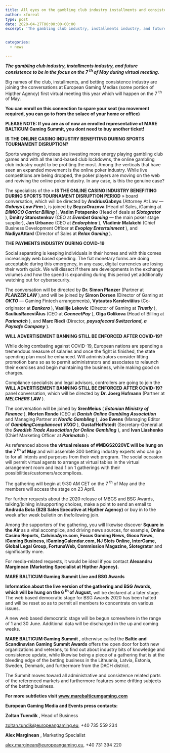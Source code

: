 ```yaml
---
title: All eyes on the gambling club industry installments and consistence among the points at MBGSVE2020 Virtual Conference
author: xforeal 
type: post
date: 2020-04-27T00:00:00+00:00
excerpt: 'The gambling club industry, installments industry, and future consistence to be in the focus on the seventh of May during virtual conference '


categories:
  - news

---
```

**_The gambling club industry, installments industry, and future consistence to be in the focus on the 7 <sup>th </sup> of May during virtual meeting._** 

Big names of the club, installments, and betting consistence industry are joining the conversations at European Gaming Medias (some portion of Hipther Agency) first virtual meeting this year which will happen on the 7 <sup>th </sup> of May. 

**You can enroll on this connection**  **to spare your seat (no movement required, you can go to from the solace of your home or office)** 

**PLEASE NOTE: If you are as of now an enrolled representative of MARE BALTICUM Gaming Summit, you dont need to buy another ticket!** 

**IS THE ONLINE CASINO INDUSTRY BENEFITING DURING SPORTS TOURNAMENT DISRUPTION?** 

Sports wagering devotees are investing more energy playing gambling club games and with all the land-based club lockdowns, the online gambling club industry ought to be profiting the most. Among the verticals that have seen an expanded movement is the online poker industry. While live competitions are being dropped, the poker players are moving on the web and reviving the online poker industry. In any case, is this the genuine case? 

The specialists of the &#187; **IS THE ONLINE CASINO INDUSTRY BENEFITING DURING SPORTS TOURNAMENT DISRUPTION PERIOD** &#187; board conversation, which will be directed by **AndriusGabnys** (Attorney At Law &#8212; **_Gabnys Law Firm_** ), is joined by **BeyzaOrazova** (Head of Sales, iGaming at **_DIMOCO Carrier Billing_** ), **Vadim Potapenko** (Head of deals at **_Slotegrator_** ), **Dmitry Starostenkov** (CEO at **_Evenbet Gaming_** &#8212; the main poker stage supplier), **Jan Urbanec** (CEO at **_Endorphina_** ), **Vladimir Malakchi** (Chief Business Development Officer at **_Evoplay Entertainment_** ), and **NadiyaAttard** (Director of Sales at **_Relax Gaming_** ). 

**THE PAYMENTS INDUSTRY DURING COVID-19** 

Social separating is keeping individuals in their homes and with this comes increasingly web based spending. The fiat monetary forms are doing acceptable during this emergency, in any case, digital currencies are losing their worth quick. We will dissect if there are developments in the exchange volumes and how the spend is expanding during this period yet additionally watching out for cybersecurity. 

The conversation will be directed by **Dr. Simon Planzer** (Partner at **_PLANZER LAW_** ),and will be joined by **Simon Dorsen** (Director of Gaming at **_OKTO_** &#8212; Gaming Fintech arrangements), **Vytautas Karaleviäius** (Co-originator at **_Bankera_** ), **Vasilije Lekovic** (Director of Gaming at **_Trustly_** ), **SauliusRaceviÄius** (CEO at **_ConnectPay_** ), **Olga Golikova** (Head of Billing at **_Parimatch_** ), and **Marc Riedi** (Director, **_paysafecard Switzerland, a Paysafe Company_** ). 

**WILL ADVERTISEMENT BANNING STILL BE ENFORCED AFTER COVID-19?** 

While doing combating against COVID-19, European nations are spending a tremendous measure of salaries and once the fight is finished, the state spending plan must be enhanced. Will administrators consider lifting promotion bans so as to permit administrators and associates to relaunch their exercises and begin maintaining the business, while making good on charges. 

Compliance specialists and legal advisors, controllers are going to join the **WILL ADVERTISEMENT BANNING STILL BE ENFORCED AFTER COVID-19?** panel conversation, which will be directed by **Dr. Joerg Hofmann** (Partner at **_MELCHERS LAW_** ). 

The conversation will be joined by **SrenMeius** ( **_Estonian Ministry of Finance_** ), **Morten Ronde** (CEO at **_Danish Online Gambling Association_** and Managing Partner at **_Nordic Gambling_** ),  **Joe Ewens** (Managing Editor of **_GamblingComplianceat VIXIO_** ), **GustafHoffstedt** (Secretary-General at the **_Swedish Trade Association for Online Gambling_** ), and **Ivan Liashenko** (Chief Marketing Officer at **_Parimatch_** ). 

As referenced above **the** **virtual release** **of #MBGS2020VE will be hung on the 7 <sup>th </sup> of May** and will assemble 300 betting industry experts who can go to for all intents and purposes from their web program. The social occasion will permit virtual agents to arrange at virtual tables in the virtual arrangement room and lead 1 on 1 gatherings with their possibilities/customers/accomplices. 

The gathering will begin at 9:30 AM CET on the 7 <sup>th </sup> of May and the members will access the stage on 23 April. 

For further requests about the 2020 release of MBGS and BSG Awards, talking/joining in/supporting choices, make a point to send an email to **Andrada Bota**  **(B2B Sales Executive at Hipther Agency)** or buy in to the week after week bulletin on thefollowing join. 

Among the supporters of the gathering, you will likewise discover **Square in the Air** as a vital accomplice, and driving news sources, for example, **Online Casino Reports, CalvinaAyre.com, Focus Gaming News, Gioco News, iGaming Business, iGamingCalendar.com, NJ Slots Online, InterGame, Global Legal Group, FortunaWeb, Commission Magazine, Slotegrator** and significantly more. 

For media-related requests, it would be ideal if you contact **Alexandru Marginean**  **(Marketing Specialist at Hipther Agency).** 

**MARE BALTICUM Gaming Summit Live and BSG Awards** 

**Information about the live version of the gathering and BSG Awards, which will be hung on the 6 <sup>th </sup> of August,** will be declared at a later stage. The web based democratic stage for BSG Awards 2020 has been halted and will be reset so as to permit all members to concentrate on various issues. 

A new web based democratic stage will be begun somewhere in the range of 1 and 30 June. Additional data will be discharged in the up and coming weeks. 

**MARE BALTICUM Gaming Summit** , otherwise called the **Baltic and Scandinavian Gaming Summit Awards** offers the open door for both new organizations and veterans, to find out about industry bits of knowledge and consistence update, while likewise being a piece of a gathering that is at the bleeding edge of the betting business in the Lithuania, Latvia, Estonia, Sweden, Denmark, and furthermore from the DACH district. 

The Summit moves toward all administrative and consistence related parts of the referenced markets and furthermore features some drifting subjects of the betting business. 

**For more subtleties visit** **www.marebalticumgaming.com** 

**European Gaming Media and Events press contacts:** 

**Zoltan Tuendik** , Head of Business 

zoltan.tundik@europeangaming.eu, +40 735 559 234 

**Alex Marginean** , Marketing Specialist 

alex.marginean@europeangaming.eu, +40 731 394 220